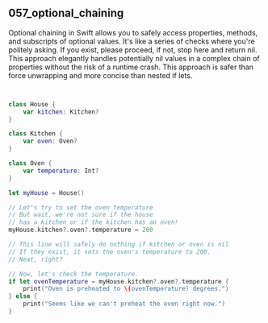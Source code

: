 ## 057_optional_chaining

Optional chaining in Swift allows you to safely access properties, methods, and subscripts of optional values. It's like a series of checks where you're politely asking. If you exist, please proceed, if not, stop here and return nil. This approach elegantly handles potentially nil values in a complex chain of properties without the risk of a runtime crash. This approach is safer than force unwrapping and more concise than nested if lets.

```swift


class House {
    var kitchen: Kitchen?
}

class Kitchen {
    var oven: Oven?
}

class Oven {
    var temperature: Int?
}

let myHouse = House()

// Let's try to set the oven temperature
// But wait, we're not sure if the house
// has a kitchen or if the kitchen has an oven!
myHouse.kitchen?.oven?.temperature = 200

// This line will safely do nothing if kitchen or oven is nil
// If they exist, it sets the oven's temperature to 200.
// Neat, right?

// Now, let's check the temperature.
if let ovenTemperature = myHouse.kitchen?.oven?.temperature {
    print("Oven is preheated to \(ovenTemperature) degrees.")
} else {
    print("Seems like we can't preheat the oven right now.")
}

```